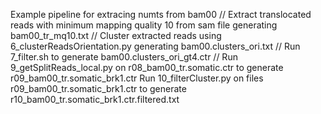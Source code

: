 Example pipeline for extracing numts from bam00 //
Extract translocated reads with minimum mapping quality 10 from sam file generating bam00_tr_mq10.txt //
Cluster extracted reads using 6_clusterReadsOrientation.py generating bam00.clusters_ori.txt //
Run 7_filter.sh to generate bam00.clusters_ori_gt4.ctr //
Run 9_getSplitReads_local.py on r08_bam00_tr.somatic.ctr to generate r09_bam00_tr.somatic_brk1.ctr
Run 10_filterCluster.py on files r09_bam00_tr.somatic_brk1.ctr to generate r10_bam00_tr.somatic_brk1.ctr.filtered.txt 
